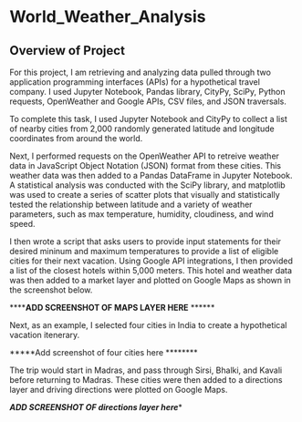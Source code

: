 # World_Weather_Analysis

## Overview of Project

For this project, I am retrieving and analyzing data pulled through two application programming interfaces (APIs) for a hypothetical travel company. I used Jupyter Notebook, Pandas library, CityPy, SciPy, Python requests, OpenWeather and Google APIs, CSV files, and JSON traversals.

To complete this task, I used Jupyter Notebook and CityPy to collect a list of nearby cities from 2,000 randomly generated latitude and longitude coordinates from around the world. 

Next, I performed requests on the OpenWeather API to retreive weather data in JavaScript Object Notation (JSON) format from these cities. This weather data was then added to a Pandas DataFrame in Jupyter Notebook. A statistical analysis was conducted with the SciPy library, and matplotlib was used to create a series of scatter plots that visually and statistically tested the relationship between latitude and a variety of weather parameters, such as max temperature, humidity, cloudiness, and wind speed. 

I then wrote a script that asks users to provide input statements for their desired mininum and maximum temperatures to provide a list of eligible cities for their next vacation. Using Google API integrations, I then provided a list of the closest hotels within 5,000 meters. This hotel and weather data was then added to a market layer and plotted on Google Maps as shown in the screenshot below.

******ADD SCREENSHOT OF MAPS LAYER HERE** ******

Next, as an example, I selected four cities in India to create a hypothetical vacation itenerary. 

*****Add screenshot of four cities here ********

The trip would start in Madras, and pass through Sirsi, Bhalki, and Kavali before returning to Madras. These cities were then added to a directions layer and driving directions were plotted on Google Maps.

*******ADD SCREENSHOT OF directions layer here********

